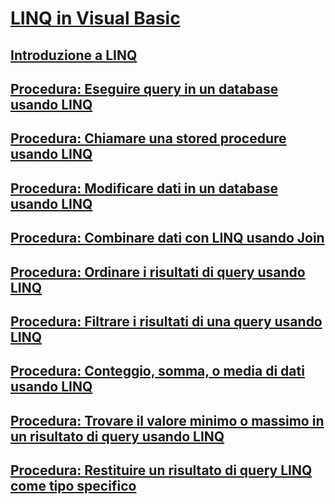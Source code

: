 # [LINQ in Visual Basic](index.md)
## [Introduzione a LINQ](introduction-to-linq.md)
## [Procedura: Eseguire query in un database usando LINQ](how-to-query-a-database-by-using-linq.md)
## [Procedura: Chiamare una stored procedure usando LINQ](how-to-call-a-stored-procedure-by-using-linq.md)
## [Procedura: Modificare dati in un database usando LINQ](how-to-modify-data-in-a-database-by-using-linq.md)
## [Procedura: Combinare dati con LINQ usando Join](how-to-combine-data-with-linq-by-using-joins.md)
## [Procedura: Ordinare i risultati di query usando LINQ](how-to-sort-query-results-by-using-linq.md)
## [Procedura: Filtrare i risultati di una query usando LINQ](how-to-filter-query-results-by-using-linq.md)
## [Procedura: Conteggio, somma, o media di dati usando LINQ](how-to-count-sum-or-average-data-by-using-linq.md)
## [Procedura: Trovare il valore minimo o massimo in un risultato di query usando LINQ](how-to-find-the-minimum-or-maximum-value-in-a-query-result.md)
## [Procedura: Restituire un risultato di query LINQ come tipo specifico](how-to-return-a-linq-query-result-as-a-specific-type.md)